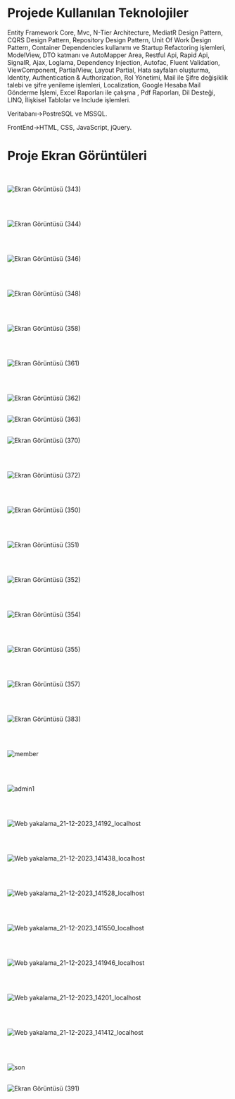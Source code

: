 # Projede Kullanılan Teknolojiler

Entity Framework Core,
Mvc,
N-Tier Architecture,
MediatR Design Pattern,
CQRS Design Pattern,
Repository Design Pattern,
Unit Of Work Design Pattern,
Container Dependencies kullanımı ve Startup Refactoring işlemleri,
ModelView,
DTO katmanı ve AutoMapper
Area,
Restful Api,
Rapid Api,
SignalR,
Ajax,
Loglama,
Dependency Injection,
Autofac,
Fluent Validation,
ViewComponent,
PartialView,
Layout Partial,
Hata sayfaları oluşturma,
Identity,
Authentication & Authorization,
Rol Yönetimi,
Mail ile Şifre değişiklik talebi ve şifre yenileme işlemleri,
Localization,
Google Hesaba Mail Gönderme İşlemi, 
Excel Raporları ile çalışma ,
Pdf Raporları,
Dil Desteği,
LINQ,
İlişkisel Tablolar ve Include işlemleri.

Veritabanı->PostreSQL ve MSSQL.

FrontEnd->HTML, CSS, JavaScript, jQuery.

# Proje Ekran Görüntüleri
<br>

![Ekran Görüntüsü (343)](https://github.com/Elifnaz00/TraversalCoreProje/assets/144447322/13028cae-b902-4853-ba4c-316409bcb863)

<br>
<br>

![Ekran Görüntüsü (344)](https://github.com/Elifnaz00/TraversalCoreProje/assets/144447322/6f6fc84f-5ba1-4940-8f88-44d7fd3c112c)

<br>
<br>

![Ekran Görüntüsü (346)](https://github.com/Elifnaz00/TraversalCoreProje/assets/144447322/99c3909d-f05b-4fb0-9137-74fd2e7ac992)

<br>
<br>

![Ekran Görüntüsü (348)](https://github.com/Elifnaz00/TraversalCoreProje/assets/144447322/941d18a8-e593-4ce2-9ad2-58c6c2bfabdb)

<br>
<br>

![Ekran Görüntüsü (358)](https://github.com/Elifnaz00/TraversalCoreProje/assets/144447322/f998a191-1e87-415c-9cf5-c2e8f1a1570c)

<br>
<br>

![Ekran Görüntüsü (361)](https://github.com/Elifnaz00/TraversalCoreProje/assets/144447322/a8c8a7ec-2a17-42f2-8a7c-1ffef9afdf5a)


<br>
<br>

![Ekran Görüntüsü (362)](https://github.com/Elifnaz00/TraversalCoreProje/assets/144447322/92ef0f71-058e-41b6-b1be-77f36cdda97a)
<br>
<br>

![Ekran Görüntüsü (363)](https://github.com/Elifnaz00/TraversalCoreProje/assets/144447322/47857d4e-4782-40db-b073-eff9c7a19bba)
<br>
<br>

![Ekran Görüntüsü (370)](https://github.com/Elifnaz00/TraversalCoreProje/assets/144447322/e4662b28-5b46-47bd-bf7e-e42a2e6164c3)

<br>
<br>

![Ekran Görüntüsü (372)](https://github.com/Elifnaz00/TraversalCoreProje/assets/144447322/a797f61a-b2ff-4aa2-8c88-6c8c12a09459)

<br>
<br>

![Ekran Görüntüsü (350)](https://github.com/Elifnaz00/TraversalCoreProje/assets/144447322/3ebc31fb-4602-4cd2-82dc-b54ebeec63c8)

<br>
<br>

![Ekran Görüntüsü (351)](https://github.com/Elifnaz00/TraversalCoreProje/assets/144447322/0d4b8fce-c28a-4573-a8be-8a1ecc4d725f)

<br>
<br>

![Ekran Görüntüsü (352)](https://github.com/Elifnaz00/TraversalCoreProje/assets/144447322/4cfec2a5-6798-4038-82a1-a8db10ac9a4b)

<br>
<br>

![Ekran Görüntüsü (354)](https://github.com/Elifnaz00/TraversalCoreProje/assets/144447322/4b7dfeca-09ba-482c-be44-7eafb30e9b5d)

<br>
<br>

![Ekran Görüntüsü (355)](https://github.com/Elifnaz00/TraversalCoreProje/assets/144447322/37066f39-90ec-48c5-9209-706b9560a462)

<br>
<br>

![Ekran Görüntüsü (357)](https://github.com/Elifnaz00/TraversalCoreProje/assets/144447322/5ab55f29-1b1b-4348-87ce-30ffca8f642a)

<br>
<br>

![Ekran Görüntüsü (383)](https://github.com/Elifnaz00/TraversalCoreProje/assets/144447322/3ecd1344-42d2-4430-a832-e6c6db329b04)

<br>
<br>

![member](https://github.com/Elifnaz00/TraversalCoreProje/assets/144447322/e79aeb22-d44b-4071-a2af-aadd8294f825)

<br>
<br>

![admin1](https://github.com/Elifnaz00/TraversalCoreProje/assets/144447322/9a8b80e1-9160-48b1-900b-d7d8d048ab8a)

<br>
<br>

![Web yakalama_21-12-2023_14192_localhost](https://github.com/Elifnaz00/TraversalCoreProje/assets/144447322/f20a5796-9a21-4868-a62c-cd3c7db1d396)

<br>
<br>

![Web yakalama_21-12-2023_141438_localhost](https://github.com/Elifnaz00/TraversalCoreProje/assets/144447322/9fa4d4c0-a672-44d8-bf8d-c469ac30b928)

<br>
<br>

![Web yakalama_21-12-2023_141528_localhost](https://github.com/Elifnaz00/TraversalCoreProje/assets/144447322/9c26616b-de08-42c2-b8f6-de72dd0e1cb5)

<br>
<br>

![Web yakalama_21-12-2023_141550_localhost](https://github.com/Elifnaz00/TraversalCoreProje/assets/144447322/ac3b2594-cdee-4d16-826d-dd3031cd5bcb)

<br>
<br>

![Web yakalama_21-12-2023_141946_localhost](https://github.com/Elifnaz00/TraversalCoreProje/assets/144447322/beb51427-566f-417a-abac-0d0cfba33830)

<br>
<br>

![Web yakalama_21-12-2023_14201_localhost](https://github.com/Elifnaz00/TraversalCoreProje/assets/144447322/6eb39bb1-6899-43c8-8db8-deabaeb9ad5d)

<br>
<br>

![Web yakalama_21-12-2023_141412_localhost](https://github.com/Elifnaz00/TraversalCoreProje/assets/144447322/e22d6963-bbe5-4047-bbc2-2b3af7c9b35f)

<br>
<br>

![son](https://github.com/Elifnaz00/TraversalCoreProje/assets/144447322/16f8ed17-dbca-4c0e-b7f5-67a8725738c8)
<br>
<br>

![Ekran Görüntüsü (391)](https://github.com/Elifnaz00/TraversalCoreProje/assets/144447322/75444869-08a3-4064-96be-02ee51e0fe76)
<br>
<br>

